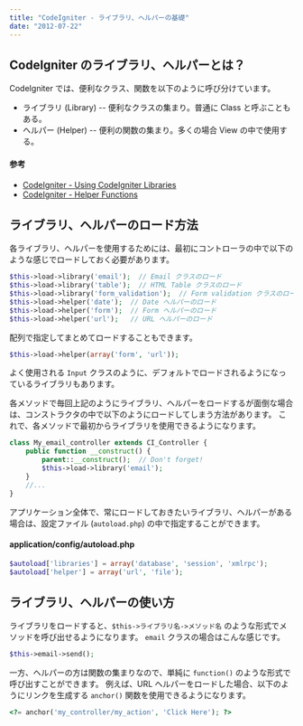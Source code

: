 ```yaml
---
title: "CodeIgniter - ライブラリ、ヘルパーの基礎"
date: "2012-07-22"
---
```


CodeIgniter のライブラリ、ヘルパーとは？
----

CodeIgniter では、便利なクラス、関数を以下のように呼び分けています。

- ライブラリ (Library) -- 便利なクラスの集まり。普通に Class と呼ぶこともある。
- ヘルパー (Helper) -- 便利の関数の集まり。多くの場合 View の中で使用する。

#### 参考
- [CodeIgniter - Using CodeIgniter Libraries](http://codeigniter.com/user_guide/general/libraries.html)
- [CodeIgniter - Helper Functions](http://codeigniter.com/user_guide/general/helpers.html)


ライブラリ、ヘルパーのロード方法
----

各ライブラリ、ヘルパーを使用するためには、最初にコントローラの中で以下のような感じでロードしておく必要があります。

~~~ php
$this->load->library('email');  // Email クラスのロード
$this->load->library('table');  // HTML Table クラスのロード
$this->load->library('form_validation');  // Form validation クラスのロード
$this->load->helper('date');  // Date ヘルパーのロード
$this->load->helper('form');  // Form ヘルパーのロード
$this->load->helper('url');   // URL ヘルパーのロード
~~~

配列で指定してまとめてロードすることもできます。

~~~ php
$this->load->helper(array('form', 'url'));
~~~

よく使用される `Input` クラスのように、デフォルトでロードされるようになっているライブラリもあります。

各メソッドで毎回上記のようにライブラリ、ヘルパーをロードするが面倒な場合は、コンストラクタの中で以下のようにロードしてしまう方法があります。
これで、各メソッドで最初からライブラリを使用できるようになります。

~~~ php
class My_email_controller extends CI_Controller {
    public function __construct() {
        parent::__construct();  // Don't forget!
        $this->load->library('email');
    }
    //...
}
~~~

アプリケーション全体で、常にロードしておきたいライブラリ、ヘルパーがある場合は、設定ファイル (`autoload.php`) の中で指定することができます。

#### application/config/autoload.php

~~~ php
$autoload['libraries'] = array('database', 'session', 'xmlrpc');
$autoload['helper'] = array('url', 'file');
~~~


ライブラリ、ヘルパーの使い方
----

ライブラリをロードすると、`$this->ライブラリ名->メソッド名` のような形式でメソッドを呼び出せるようになります。
`email` クラスの場合はこんな感じです。

~~~ php
$this->email->send();
~~~

一方、ヘルパーの方は関数の集まりなので、単純に `function()` のような形式で呼び出すことができます。
例えば、URL ヘルパーをロードした場合、以下のようにリンクを生成する `anchor()` 関数を使用できるようになります。

~~~ php
<?= anchor('my_controller/my_action', 'Click Here'); ?>
~~~

